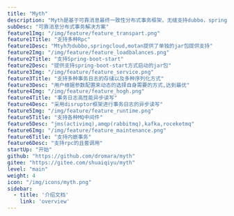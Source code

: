 ```yaml
---
title: "Myth"
description: "Myth是基于可靠消息最终一致性分布式事务框架，无缝支持dubbo，springcloud,motan等rpc框架的微服务"
subDesc: "可靠消息分布式事务解决方案"
feature1Img: "/img/feature/feature_transpart.png"
feature1Title: "支持多种Rpc"
feature1Desc: "Mtyh为dubbo,springcloud,motan提供了单独的jar包提供支持"
feature2Img: "/img/feature/feature_loadbalances.png"
feature2Title: "支持Spring-boot-start"
feature2Desc: "提供支持spring-boot-start方式启动的jar包"
feature3Img: "/img/feature/feature_service.png"
feature3Title: "支持多种事务日志的存储以及多种序列化方式"
feature3Desc: "用户根据参数配置来动态的选择自身需要的方式,达到最优"
feature4Img: "/img/feature/feature_hogh.png"
feature4Title: "事务日志高性能异步读写"
feature4Desc: "采用disruptor框架进行事务日志的异步读写"
feature5Img: "/img/feature/feature_runtime.png"
feature5Title: "支持各种MQ中间件"
feature5Desc: "jms(activimq),amqp(rabbitmq),kafka,roceketmq"
feature6Img: "/img/feature/feature_maintenance.png"
feature6Title: "支持内嵌事务"
feature6Desc: "支持rpc的且套调用"
startUp: "开始"
github: "https://github.com/dromara/myth"
gitee: "https://gitee.com/shuaiqiyu/myth"
level: "main"
weight: 4
icon: "/img/icons/myth.png"
sidebar:
  - title: '介绍文档'  	
    link: 'overview'
---
```


